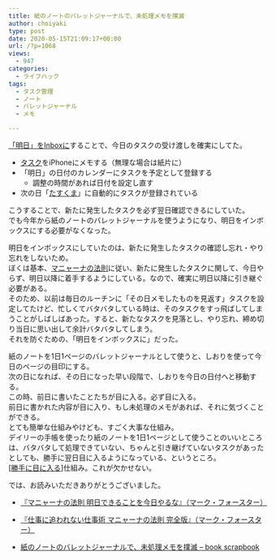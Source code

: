 ```yaml
---
title: 紙のノートのバレットジャーナルで、未処理メモを撲滅
author: choiyaki
type: post
date: 2020-05-15T21:09:17+00:00
url: /?p=1068
views:
  - 947
categories:
  - ライフハック
tags:
  - タスク管理
  - ノート
  - バレットジャーナル
  - メモ

---
```

[「明日」をInboxに][1]することで、今日のタスクの受け渡しを確実にしてた。

  * [タスク][2]をiPhoneにメモする（無理な場合は紙片に）
  * 「明日」の日付のカレンダーにタスクを予定として登録する 
      * 調整の時間があれば日付を設定し直す
  * 次の日「[たすくま][3]」に自動的にタスクが登録されている

こうすることで、新たに発生したタスクを必ず翌日確認できるにしていた。  
でも今年から紙のノートのバレットジャーナルを使うようになり、明日をインボックスにする必要がなくなった。

明日をインボックスにしていたのは、新たに発生したタスクの確認し忘れ・やり忘れをしないため。  
ぼくは基本、[マニャーナの法則][4]に従い、新たに発生したタスクに関して、今日やらず、明日以降に着手するようにしている。なので、確実に明日以降に引き継ぐ必要がある。  
そのため、以前は毎日のルーチンに「その日メモしたものを見返す」タスクを設定してたけど、忙しくてバタバタしている時は、そのタスクをすっ飛ばしてしまうことがしばしばあった。すると、新たなタスクを見落とし、やり忘れ、締め切り当日に思い出して余計バタバタしてしまう。  
それを防ぐための、「明日をインボックスに」だった。

紙のノートを1日1ページのバレットジャーナルとして使うと、しおりを使って今日のページの目印にする。  
次の日になれば、その日になった早い段階で、しおりを今日の日付へと移動する。  
この時、前日に書いたことたちが目に入る。必ず目に入る。  
前日に書かれた内容が目に入り、もし未処理のメモがあれば、それに気づくことができる。  
とても簡単な仕組みやけども、すごく大事な仕組み。  
デイリーの手帳を使ったり紙のノートを1日1ページとして使うことのいいところは、バタバタして処理できていない、ちゃんと引き継げていないタスクがあったとしても、勝手に翌日目に入るようになっている、というところ。  
[[勝手に目に入る]][5]仕組み。これが欠かせない。

では、お読みいただきありがとうございました。

  * [『マニャーナの法則 明日できることを今日やるな』（マーク・フォースター）][6]
  * [『仕事に追われない仕事術 マニャーナの法則 完全版』（マーク・フォースター）][7]

  * [紙のノートのバレットジャーナルで、未処理メモを撲滅 &#8211; book scrapbook][8]

 [1]: https://choiyaki.com/?p=609
 [2]: https://scrapbox.io/choiyaki-hondana/%E3%82%BF%E3%82%B9%E3%82%AF
 [3]: https://scrapbox.io/choiyaki-hondana/%E3%81%9F%E3%81%99%E3%81%8F%E3%81%BE
 [4]: https://scrapbox.io/choiyaki-hondana/%E3%83%9E%E3%83%8B%E3%83%A3%E3%83%BC%E3%83%8A%E3%81%AE%E6%B3%95%E5%89%87
 [5]: https://scrapbox.io/choiyaki-hondana/%E5%8B%9D%E6%89%8B%E3%81%AB%E7%9B%AE%E3%81%AB%E5%85%A5%E3%82%8B
 [6]: https://scrapbox.io/choiyaki-hondana/%E3%80%8E%E3%83%9E%E3%83%8B%E3%83%A3%E3%83%BC%E3%83%8A%E3%81%AE%E6%B3%95%E5%89%87_%E6%98%8E%E6%97%A5%E3%81%A7%E3%81%8D%E3%82%8B%E3%81%93%E3%81%A8%E3%82%92%E4%BB%8A%E6%97%A5%E3%82%84%E3%82%8B%E3%81%AA%E3%80%8F%EF%BC%88%E3%83%9E%E3%83%BC%E3%82%AF%E3%83%BB%E3%83%95%E3%82%A9%E3%83%BC%E3%82%B9%E3%82%BF%E3%83%BC%EF%BC%89
 [7]: https://scrapbox.io/choiyaki-hondana/%E3%80%8E%E4%BB%95%E4%BA%8B%E3%81%AB%E8%BF%BD%E3%82%8F%E3%82%8C%E3%81%AA%E3%81%84%E4%BB%95%E4%BA%8B%E8%A1%93_%E3%83%9E%E3%83%8B%E3%83%A3%E3%83%BC%E3%83%8A%E3%81%AE%E6%B3%95%E5%89%87_%E5%AE%8C%E5%85%A8%E7%89%88%E3%80%8F%EF%BC%88%E3%83%9E%E3%83%BC%E3%82%AF%E3%83%BB%E3%83%95%E3%82%A9%E3%83%BC%E3%82%B9%E3%82%BF%E3%83%BC%EF%BC%89
 [8]: https://scrapbox.io/choiyaki-hondana/%E7%B4%99%E3%81%AE%E3%83%8E%E3%83%BC%E3%83%88%E3%81%AE%E3%83%90%E3%83%AC%E3%83%83%E3%83%88%E3%82%B8%E3%83%A3%E3%83%BC%E3%83%8A%E3%83%AB%E3%81%A7%E3%80%81%E6%9C%AA%E5%87%A6%E7%90%86%E3%83%A1%E3%83%A2%E3%82%92%E6%92%B2%E6%BB%85
